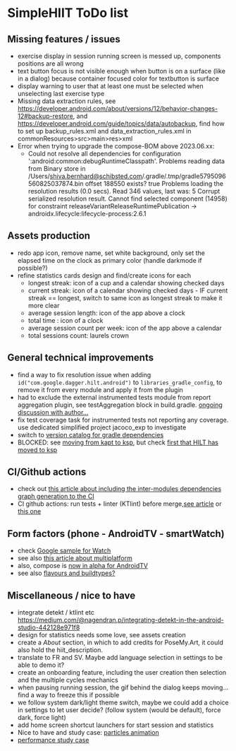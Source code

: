 # SimpleHIIT ToDo list

## Missing features / issues
* exercise display in session running screen is messed up, components positions are all wrong
* text button focus is not visible enough when button is on a surface (like in a dialog) because container focused color for textbutton is surface
* display warning to user that at least one must be selected when unselecting last exercise type
* Missing data extraction rules, see https://developer.android.com/about/versions/12/behavior-changes-12#backup-restore, and https://developer.android.com/guide/topics/data/autobackup, find how to set up backup_rules.xml and data_extraction_rules.xml in commonResources>src>main>res>xml
* Error when trying to upgrade the compose-BOM above 2023.06.xx:
  * Could not resolve all dependencies for configuration ':android:common:debugRuntimeClasspath'.
    Problems reading data from Binary store in /Users/shiva.bernhard@schibsted.com/.gradle/.tmp/gradle5795096560825037874.bin offset 188550 exists? true
    Problems loading the resolution results (0.0 secs). Read 346 values, last was: 5
    Corrupt serialized resolution result. Cannot find selected component (14958) for constraint releaseVariantReleaseRuntimePublication -> androidx.lifecycle:lifecycle-process:2.6.1

## Assets production
* redo app icon, remove name, set white background, only set the elapsed time on the clock as primary color (handle darkmode if possible?)
* refine statistics cards design and find/create icons for each
  * longest streak: icon of a cup and a calendar showing checked days
  * current streak: icon of a calendar showing checked days - IF current streak == longest, switch to same icon as longest streak to make it more clear
  * average session length: icon of the app above a clock
  * total time : icon of a clock
  * average session count per week: icon of the app above a calendar
  * total sessions count: laurels crown

## General technical improvements
* find a way to fix resolution issue when adding `id("com.google.dagger.hilt.android")` to `libraries_gradle_config`, to remove it from every module and apply it from the plugin
* had to exclude the external instrumented tests module from report aggregation plugin, see testAggregation block in build.gradle. [ongoing discussion with author...](https://github.com/gmazzo/gradle-android-test-aggregation-plugin/issues/32)
* fix test coverage task for instrumented tests not reporting any coverage. use dedicated simplified project jacoco_exp to investigate
* switch to [version catalog for gradle dependencies](https://proandroiddev.com/mastering-gradle-dependency-management-with-version-catalogs-a-comprehensive-guide-d60e2fd1dac2)
* BLOCKED: see [moving from kapt to ksp](https://developer.android.com/build/migrate-to-ksp), but check [first that HILT has moved to ksp](https://kotlinlang.org/docs/ksp-overview.html#resources)

## CI/Github actions
* check out [this article about including the inter-modules dependencies graph generation to the CI](https://medium.com/google-developer-experts/how-to-display-your-android-project-dependency-graph-in-your-ticke-file-e52dcadafa7a)
* CI github actions: run tests + linter (KTlint) before merge,[see article](https://medium.com/geekculture/how-to-build-sign-and-publish-android-application-using-github-actions-aa6346679254) or[ this one](https://proandroiddev.com/create-android-release-using-github-actions-c052006f6b0b?source=rss----c72404660798---4)

## Form factors (phone - AndroidTV - smartWatch)
* check [Google sample for Watch](https://github.com/android/wear-os-samples/tree/main/WearVerifyRemoteApp)
* see also [this article about multiplatform](https://proandroiddev.com/achieving-ios-compatibility-for-my-quotes-app-with-kotlin-edd364854a0d)
* also, compose is [now in alpha for AndroidTV](https://android-developers.googleblog.com/2023/05/building-pixel-perfect-living-room-experiences-compose-for-tv.html)
* see also [flavours and buildtypes?](https://blog.protein.tech/product-flavors-and-build-types-in-android-projects-customizing-base-urls-logos-and-more-bf0099508949?source=rss------android_development-5)

## Miscellaneous / nice to have
* integrate detekt / ktlint etc https://medium.com/@nagendran.p/integrating-detekt-in-the-android-studio-442128e971f8
* design for statistics needs some love, see assets creation
* create a _About_ section, in which to add credits for PoseMy.Art, it could also hold the hiit_description.
* translate to FR and SV. Maybe add language selection in settings to be able to demo it?
* create an onboarding feature, including the user creation then selection and the multiple cycles mechanics
* when pausing running session, the gif behind the dialog keeps moving... find a way to freeze this if possible
* we follow system dark/light theme switch, maybe we could add a choice in settings to let user decide? (follow system (would be default), force dark, force light)
* add home screen shortcut launchers for start session and statistics
* Nice to have and study case: [particles animation](https://proandroiddev.com/creating-a-particle-explosion-animation-in-jetpack-compose-4ee42022bbfa)
* [performance study case](https://proandroiddev.com/jetpack-compose-tutorial-improving-performance-in-dribbble-audio-app-b19848cf12e3)

